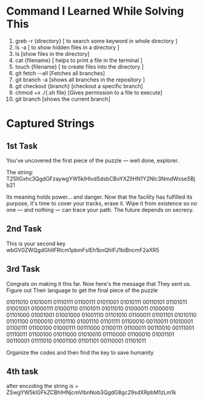 Command I Learned While Solving This 
=====================================


1. greb -r {directory} [ to search some keyword in whole directory ]
2. ls -a  [ to show hidden files in a directory ] 
3. ls [show files in the directory]
4. cat {filename} [ helps to print a file in the terminal ]
5. touch {filename} [ to create files into the directory ]
6. git fetch --all [Fetches all branches]
7. git branch -a [shows all branches in the repository ]
8. git checkout {branch} [checkout a specific branch]
9. chmod +x ./{.sh file} [Gives permission to a file to execute]
10. git branch [shows the current branch]



Captured Strings
=================

1st Task
-----------

You’ve uncovered the first piece of the puzzle — well done, explorer.

The string: T25lIGxhc3QgdGFzaywgYW5kIHlvdSdsbCBoYXZlIHN1Y2Nlc3NmdWxseSBjb21

Its meaning holds power... and danger.
Now that the facility has fulfilled its purpose, it's time to cover your tracks, erase it. 
Wipe it from existence so no one — and nothing — can trace your path.
The future depends on secrecy.

2nd Task
-------------

This is your second key wbGV0ZWQgdGhlIFRlcm1pbmFsIEh1bnQhIFJ1biBncmF2aXR5

3rd Task
-------------

Congrats on making it this far. Now here's the message that They sent us. Figure out Their language to get the final piece of the puzzle

01011010 01010011 01110111 01100111 01011001 01010111 00110101 01101011 01001001 01000111 01000110 01101011 01011010 01000011 01000010 01101000 01001001 01001000 01001110 01101010 01100011 01101101 01010110 01101100 01100010 01101110 01001110 01101111 01100010 00110011 01010001 01100111 01100100 01000111 00111000 01100111 01100011 00110010 00111001 01110011 01100100 01011000 01010010 01110000 01100010 01001101 00110001 01111010 01001100 01101101 00110001 01101011

Organize the codes and then find the key to save humanity

4th task
-----------

after encoding the string is = ZSwgYW5kIGFkZCBhIHNjcmVlbnNob3QgdG8gc29sdXRpbM1zLm1k